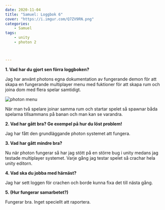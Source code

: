 ```yaml
---
date: 2020-11-04
title: "Samuel: Loggbok 6"
cover: "https://i.imgur.com/Q7ZV9RN.png"
categories: 
    - Samuel
tags:
    - unity
    - photon 2



---
```


 **1. Vad har du gjort sen förra loggboken?**

Jag har använt photons egna dokumentation av fungerande demon för att skapa en fungerande multiplayer menu med fuktioner för att skapa rum och joina dom med flera spelar samtidigt.

![photon menu](https://cdn.discordapp.com/attachments/768401483087347722/773488517691080724/unknown.png)

När man två spelare joinar samma rum och startar spelet så spawnar båda spelarna tillsammans på banan och man kan se varandra.



 **2. Vad har gått bra? Ge exempel på hur du löst problem!**

Jag har fått den grundläggande photon systemet att fungera. 




 **3. Vad har gått mindre bra?**

Nu när photon fungerar så har jag stött på en större bug i unity medans jag testade multiplayer systemet. Varje gång jag testar spelet så crachar hela unity editorn. 



**4. Vad ska du jobba med härnäst?**

Jag har sett loggen för crachen och borde kunna fixa det till nästa gång.



**5. (Hur fungerar samarbetet?)**

Fungerar bra. Inget speciellt att raportera.